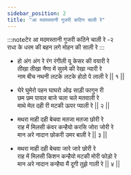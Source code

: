 ```yaml
---
sidebar_position: 2
title: "आ मदमस्तानी गुजरी कठिन चाली रे"
---
```


:::noteटेर
आ मदमस्तानी गुजरी कठिने चाली रे -२ <br/>
राधा के धरम की बहन लगे मोहन की साली रे
:::

- हो अंग अंग रे रंग रंगीली यू केसर की वयारी रे <br/>
  तीखा तीखा नैणा में सुरमे की रेखा न्यारी रे <br/>
  नाम बीच नथनी लटके लटके होठो पे लाली रे || १ ||

- घेरे घुमेरो पहन घाघरो ओढ साड़ी फागुन री <br/>
  छम छम पायल बाजे चला चले मतवाली रे <br/>
  माथे मेल दही री मटकी ऊपर प्याली रे || २ ||

- मथरा माही दही बेचवा मतजा मतजा छोरी रे <br/>
  राह में मिलसी कंवर कन्हैयो करसि जोरा जोरी रे <br/>
  मान अरे नादान छोकरी उमर बाली रे || ३ ||

- मथरा माही दही बेचवा जारे जारे छोरी रे <br/>
  राह में मिलसी किशन कन्हैयो मटकी मोरी फोड़ो रे <br/>
  मान अरे नादान कन्हैया मैं दूगी तुझे गाली रे || ४ ||
